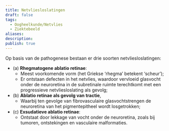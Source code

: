 ```yaml
---
title: Netvliesloslatingen
draft: false
tags:
  - Oogheelkunde/Netvlies
  - Ziektebeeld
aliases: 
description: 
publish: true
---
```




Op basis van de pathogenese bestaan er drie soorten netvliesloslatingen: 
- (a) **Rhegmatogene ablatio retinae**: 
	- Meest voorkomende vorm (het Griekse ‘rhegma’ betekent ‘scheur’);
	- Er ontstaan defecten in het netvlies, waardoor vervloeid glasvocht onder de neuroretina in de subretinale ruimte terechtkomt met een progressieve netvliesloslating als gevolg;
- (b) **Ablatio retinae als gevolg van tractie**, 
	- Waarbij ten gevolge van fibrovasculaire glasvochtstrengen de neuroretina van het pigmentepitheel wordt losgetrokken; 
- (c) **Exsudatieve ablatio retinae**:
	- Ontstaat door lekkage van vocht onder de neuroretina, zoals bij tumoren, ontstekingen en vasculaire malformaties.